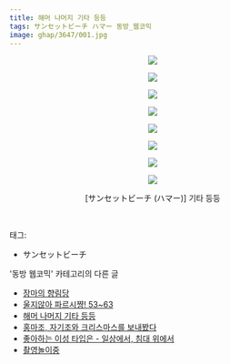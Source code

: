 ```yaml
---
title: 해머 나머지 기타 등등
tags: サンセットビーチ ハマー 동방_웹코믹
image: ghap/3647/001.jpg
---
```

<div class="article">
<p style="text-align: center; clear: none; float: none;"><img src="{{ site.nasurl }}/ghap/3647/001.jpg"/></p>
<p style="text-align: center; clear: none; float: none;"><img src="{{ site.nasurl }}/ghap/3647/002.jpg"/></p>
<p style="text-align: center; clear: none; float: none;"><img src="{{ site.nasurl }}/ghap/3647/003.jpg"/></p>
<p style="text-align: center; clear: none; float: none;"><img src="{{ site.nasurl }}/ghap/3647/004.jpg"/></p>
<p style="text-align: center; clear: none; float: none;"><img src="{{ site.nasurl }}/ghap/3647/005.jpg"/></p>
<p style="text-align: center; clear: none; float: none;"><img src="{{ site.nasurl }}/ghap/3647/006.jpg"/></p>
<p style="text-align: center; clear: none; float: none;"><img src="{{ site.nasurl }}/ghap/3647/007.jpg"/></p>
<p style="text-align: center; clear: none; float: none;"><img src="{{ site.nasurl }}/ghap/3647/008.jpg"/></p>
<p style="text-align: center; clear: none; float: none;">[サンセットビーチ (ハマー)] 기타 등등</p>
<p><br/></p>
</div><div class="tagTrail">
<p>태그: </p>
<ul>
<li>サンセットビーチ</li>
</ul>
</div><div class="another">
<p>'동방 웹코믹' 카테고리의 다른 글</p>
<ul>
<li><a href="/2017-08-29-ghap_3670">장마의 향림당</a></li>
<li><a href="/2017-08-29-ghap_3668">울지않아 파르시쨩! 53~63</a></li>
<li><a href="/2017-08-12-ghap_3647">해머 나머지 기타 등등</a></li>
<li><a href="/2017-08-12-ghap_3646">홍마조, 자기조와 크리스마스를 보내봤다</a></li>
<li><a href="/2017-08-12-ghap_3645">좋아하는 이성 타입은 - 일상에서, 침대 위에서</a></li>
<li><a href="/2017-08-12-ghap_3644">촬영놀이중</a></li>
</ul>
</div><div class="cb_module cb_fluid">
<div class="cb_wrt cb_profile">
</div><!-- commentList close -->
</div>